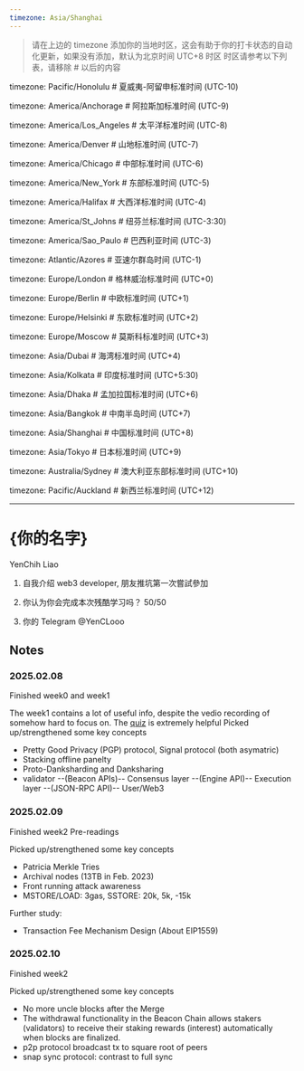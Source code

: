 ```yaml
---
timezone: Asia/Shanghai
---
```


> 请在上边的 timezone 添加你的当地时区，这会有助于你的打卡状态的自动化更新，如果没有添加，默认为北京时间 UTC+8 时区
> 时区请参考以下列表，请移除 # 以后的内容

timezone: Pacific/Honolulu # 夏威夷-阿留申标准时间 (UTC-10)

timezone: America/Anchorage # 阿拉斯加标准时间 (UTC-9)

timezone: America/Los_Angeles # 太平洋标准时间 (UTC-8)

timezone: America/Denver # 山地标准时间 (UTC-7)

timezone: America/Chicago # 中部标准时间 (UTC-6)

timezone: America/New_York # 东部标准时间 (UTC-5)

timezone: America/Halifax # 大西洋标准时间 (UTC-4)

timezone: America/St_Johns # 纽芬兰标准时间 (UTC-3:30)

timezone: America/Sao_Paulo # 巴西利亚时间 (UTC-3)

timezone: Atlantic/Azores # 亚速尔群岛时间 (UTC-1)

timezone: Europe/London # 格林威治标准时间 (UTC+0)

timezone: Europe/Berlin # 中欧标准时间 (UTC+1)

timezone: Europe/Helsinki # 东欧标准时间 (UTC+2)

timezone: Europe/Moscow # 莫斯科标准时间 (UTC+3)

timezone: Asia/Dubai # 海湾标准时间 (UTC+4)

timezone: Asia/Kolkata # 印度标准时间 (UTC+5:30)

timezone: Asia/Dhaka # 孟加拉国标准时间 (UTC+6)

timezone: Asia/Bangkok # 中南半岛时间 (UTC+7)

timezone: Asia/Shanghai # 中国标准时间 (UTC+8)

timezone: Asia/Tokyo # 日本标准时间 (UTC+9)

timezone: Australia/Sydney # 澳大利亚东部标准时间 (UTC+10)

timezone: Pacific/Auckland # 新西兰标准时间 (UTC+12)

---

# {你的名字}
YenChih Liao
1. 自我介绍
web3 developer, 朋友推坑第一次嘗試參加

2. 你认为你会完成本次残酷学习吗？
50/50

3. 你的 Telegram
@YenCLooo

## Notes

<!-- Content_START -->

### 2025.02.08
Finished week0 and week1

The week1 contains a lot of useful info, despite the vedio recording of somehow hard to focus on. The [quiz](https://ethereum.org/zh/quizzes/) is extremely helpful
Picked up/strengthened some key concepts
- Pretty Good Privacy (PGP) protocol, Signal protocol (both asymatric)
- Stacking offline panelty
- Proto-Danksharding and Danksharing
- validator --(Beacon APIs)-- Consensus layer --(Engine API)-- Execution layer --(JSON-RPC API)-- User/Web3

### 2025.02.09
Finished week2 Pre-readings

Picked up/strengthened some key concepts
- Patricia Merkle Tries
- Archival nodes (13TB in Feb. 2023)
- Front running attack awareness
- MSTORE/LOAD: 3gas, SSTORE: 20k, 5k, -15k

Further study:
- Transaction Fee Mechanism Design (About EIP1559)

### 2025.02.10
Finished week2

Picked up/strengthened some key concepts
- No more uncle blocks after the Merge
- The withdrawal functionality in the Beacon Chain allows stakers (validators) to receive their staking rewards (interest) automatically when blocks are finalized.
- p2p protocol broadcast tx to square root of peers
- snap sync protocol: contrast to full sync

<!-- Content_END -->
